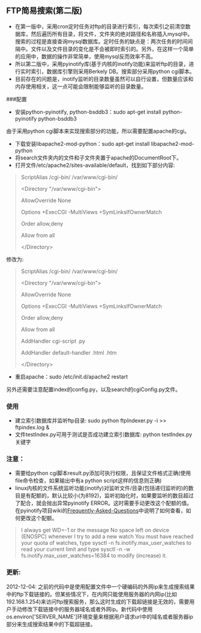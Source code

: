 ## FTP简易搜索(第二版)
* 在第一版中，采用cron定时任务对ftp的目录进行索引，每次索引之前清空数据库，然后遍历所有目录，将文件，文件夹的绝对路径和名称插入mysql中。搜索的过程是直接查询mysql数据库。定时任务的缺点是：两次任务的时间间隔中。文件以及文件目录的变化是不会被即时索引的。另外，在这样一个简单的应用中，数据的操作非常简单，使用mysql反而效率不高。
* 所以第二版中，采用pyinotify库(基于内核的inotify功能)来监听ftp的目录，进行实时索引，数据库引擎则采用Berkely DB。搜索部分采用python cgi脚本。
* 目前存在的问题是，inotify监听的目录数量虽然可以自行设置，但数量应该和内存使用相关，这一点可能会限制能够监听的目录数量。

###配置

* 安装python-pyinotify, python-bsddb3：sudo apt-get install python-pyinotify python-bsddb3

由于采用python cgi脚本来实现搜索部分的功能，所以需要配置apache的cgi。

* 下载安装libapache2-mod-python：sudo apt-get install libapache2-mod-python
* 将search文件夹内的文件和子文件夹置于apache的DocumentRoot下。
* 打开文件/etc/apache2/sites-available/default，找到如下部分内容:

> ScriptAlias /cgi-bin/ /var/www/cgi-bin/
>
> \<Directory "/var/www/cgi-bin"\>
>
>    AllowOverride None
>
>    Options +ExecCGI -MultiViews +SymLinksIfOwnerMatch
>
>    Order allow,deny
>
>    Allow from all
>
> \</Directory\>

修改为:


> ScriptAlias /cgi-bin/ /var/www/cgi-bin/
>
> \<Directory "/var/www/cgi-bin"\>
>
>    AllowOverride None
>
>    Options +ExecCGI -MultiViews +SymLinksIfOwnerMatch
>
>    Order allow,deny
>
>    Allow from all
>
>    AddHandler cgi-script .py
>
>    AddHandler default-handler .html .htm
>
> \</Directory\>

* 重启apache：sudo /etc/init.d/apache2 restart

另外还需要注意配置index的config.py，以及search的cgiConfig.py文件。

### 使用

* 建立索引数据库并监听ftp目录: sudo python ftpIndexer.py -i \>\> ftpindex.log &
* 文件testIndex.py可用于测试是否成功建立索引数据库: python testIndex.py 关键字

### 注意：
* 需要给python cgi脚本result.py添加可执行权限，且保证文件格式正确(使用file命令检查，如果输出中有a python script这样的信息则正确)
* linux内核的文件系统监听功能(inotify)对监听文件/目录(包括递归监听的)的数目是有配额的，默认比较小(为8192)，监听初始化时，如果要监听的数目超过了配合，就会抛出异常pyinotify ERROR。这时需要手动更改这个配额的值。在pyinotify项目wiki的[Frequently-Asked-Questions](https://github.com/seb-m/pyinotify/wiki/Frequently-Asked-Questions)中说明了如何查看，如何更改这个配额。
>
>I always get WD=-1 or the message No space left on device (ENOSPC) whenever I try to add a new watch
>You must have reached your quota of watches, type sysctl -n fs.inotify.max_user_watches to read your current limit and type sysctl -n -w fs.inotify.max_user_watches=16384 to modify (increase) it.

### 更新:

2012-12-04: 之前的代码中是使用配置文件中一个硬编码的外网ip来生成搜索结果中的ftp下载链接的。但某些情况下，在内网只能使用服务器的内网ip(比如192.168.1.254)来访问ftp搜索服务，那么这时生成的下载超链接是无效的，需要用户手动修改下载链接中的服务器域名或者外网ip。新代码中使用os.environ['SERVER_NAME']环境变量来根据用户请求url中的域名或者服务器ip部分来生成搜索结果中的下载超链接。

